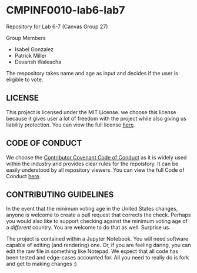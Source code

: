 # CMPINF0010-lab6-lab7
Repository for Lab 6-7 (Canvas Group 27)

Group Members
- Isabel Gonzalez
- Patrick Miller 
- Devansh Waleacha

The respository takes name and age as input and decides if the user is eligible to vote.

## LICENSE
This project is licensed under the MIT License. we choose this license because it gives user a lot of freedom with the project while also giving us liability protection.
You can view the full license [here](https://github.com/APickledWalrus/CMPINF0010-lab6-lab7/blob/main/LICENSE).

## CODE OF CONDUCT
We choose the [Contributor Covenant Code of Conduct](https://www.contributor-covenant.org/) as it is widely used within the industry and provides clear rules for the repoistory. It can be easily understood by all repository viewers.
You can view the full Code of Conduct [here](https://github.com/APickledWalrus/CMPINF0010-lab6-lab7/blob/main/CODE_OF_CONDUCT.md).

## CONTRIBUTING GUIDELINES
In the event that the minimum voting age in the United States changes, anyone is welcome to create a pull request that corrects the check.
Perhaps you would also like to support checking against the minimum voting age of a *different* country. You are welcome to do that as well. Surprise us.

The project is contained within a Jupyter Notebook. You will need software capable of editing (and rendering) one. Or, if you are feeling daring, you can edit the raw file in something like Notepad. We expect that all code has been tested and edge-cases accounted for. All you need to really do is fork and get to making changes :)
